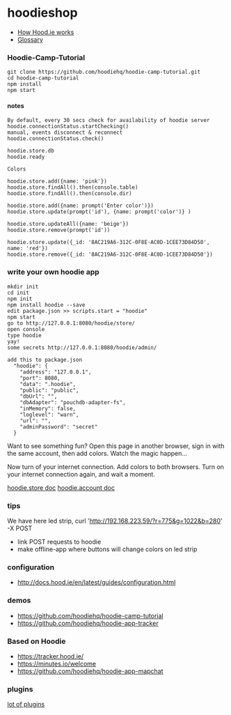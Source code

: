 # hoodieshop

* [How Hood.ie works](http://docs.hood.ie/en/latest/about/how-hoodie-works.html)
* [Glossary](http://docs.hood.ie/en/latest/about/glossary.html)

### Hoodie-Camp-Tutorial
```
git clone https://github.com/hoodiehq/hoodie-camp-tutorial.git
cd hoodie-camp-tutorial
npm install
npm start
```
#### notes
```
By default, every 30 secs check for availability of hoodie server
hoodie.connectionStatus.startChecking()
manual, events disconnect & reconnect
hoodie.connectionStatus.check()

hoodie.store.db
hoodie.ready

Colors

hoodie.store.add({name: 'pink'})
hoodie.store.findAll().then(console.table)
hoodie.store.findAll().then(console.dir)

hoodie.store.add({name: prompt('Enter color')})
hoodie.store.update(prompt('id'), {name: prompt('color')} )

hoodie.store.updateAll({name: 'beige'})
hoodie.store.remove(prompt('id'))

hoodie.store.update({_id: '8AC219A6-312C-0F8E-AC0D-1CEE73D84D50', name: 'red'})
hoodie.store.remove({_id: '8AC219A6-312C-0F8E-AC0D-1CEE73D84D50'})
```

### write your own hoodie app
```
mkdir init
cd init
npm init
npm install hoodie --save
edit package.json >> scripts.start = "hoodie"
npm start
go to http://127.0.0.1:8080/hoodie/store/
open console
type hoodie
yay!
some secrets http://127.0.0.1:8080/hoodie/admin/
```

```
add this to package.json
  "hoodie": {
    "address": "127.0.0.1",
    "port": 8080,
    "data": ".hoodie",
    "public": "public",
    "dbUrl": "",
    "dbAdapter": "pouchdb-adapter-fs",
    "inMemory": false,
    "loglevel": "warn",
    "url": "",
    "adminPassword": "secret"
  }
```

Want to see something fun? Open this page in another browser, sign in with the same account, then add colors. Watch the magic happen…

Now turn of your internet connection. Add colors to both browsers. Turn on your internet connection again, and wait a moment.

[hoodie.store doc](http://docs.hood.ie/en/latest/api/client/hoodie.html#hoodie-store)
[hoodie.account doc](http://docs.hood.ie/en/latest/api/client/hoodie.account.html)

### tips

We have here led strip, curl  'http://192.168.223.59/?r=775&g=1022&b=280' -X POST

* link POST requests to hoodie
* make offline-app where buttons will change colors on led strip

### configuration

* http://docs.hood.ie/en/latest/guides/configuration.html

### demos

* https://github.com/hoodiehq/hoodie-camp-tutorial
* https://github.com/hoodiehq/hoodie-app-tracker

### Based on Hoodie

* https://tracker.hood.ie/
* https://minutes.io/welcome
* https://github.com/hoodiehq/hoodie-app-mapchat

### plugins
[lot of plugins](https://www.npmjs.com/search?q=hoodie-plugin-)
